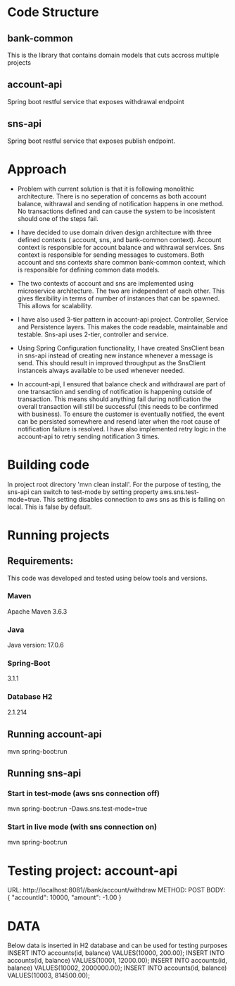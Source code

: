 
# Code Structure

## bank-common
   This is the library that contains domain models that cuts accross multiple projects
## account-api
   Spring boot restful service that exposes withdrawal endpoint
## sns-api
   Spring boot restful service that exposes publish endpoint. 

# Approach
*  Problem with current solution is that it is following monolithic architecture.
   There is no seperation of concerns as both account balance, withrawal and sending of notification happens in one method.
   No transactions defined and can cause the system to be incosistent should one of the steps fail.
   
 * I have decided to use domain driven design architecture with three defined contexts ( account, sns, and bank-common context).
   Account context is responsible for account balance and withrawal services. Sns context is responsible for sending messages to customers.
   Both account and sns contexts share common bank-common context, which is responsible for defining common data models.

 * The two contexts of account and sns are implemented using microservice architecture. The two are independent of each other.
   This gives flexibility in terms of number of instances that can be spawned. This allows for scalability.
   
 * I have also used 3-tier pattern in account-api project. Controller, Service and Persistence layers. This makes the code readable, maintainable and testable.
   Sns-api uses 2-tier, controller and service.
   
 * Using Spring Configuration functionality, I have created SnsClient bean in sns-api instead of creating new instance whenever a message is send. This should result in improved throughput as the SnsClient 
   instanceis always available to be used whenever needed.
   
 * In account-api, I ensured that balance check and withdrawal are part of one transaction and sending of notification is happening outside of transaction.
   This means should anything fail during notification the overall transaction will still be successful (this needs to be confirmed with business).
   To ensure the customer is eventually notified, the event can be persisted somewhere and resend later when the root cause of notification failure is resolved.
   I have also implemented retry logic in the account-api to retry sending notification 3 times. 

# Building code
   In project root directory 'mvn clean install'.
   For the purpose of testing, the sns-api can switch to test-mode by setting property aws.sns.test-mode=true.
   This setting disables connection to aws sns as this is failing on local. This is false by default.

# Running projects

## Requirements:
This code was developed and tested using below tools and versions.

### Maven
   Apache Maven 3.6.3
### Java
   Java version: 17.0.6
### Spring-Boot
   3.1.1
### Database H2
   2.1.214

## Running account-api
   mvn spring-boot:run

## Running sns-api
### Start in test-mode (aws sns connection off)
   mvn spring-boot:run -Daws.sns.test-mode=true
### Start in live mode (with sns connection on)
   mvn spring-boot:run

# Testing project: account-api
   URL: http://localhost:8081//bank/account/withdraw
   METHOD: POST
   BODY: {
      "accountId": 10000,
      "amount": -1.00
   }

# DATA
   Below data is inserted in H2 database and can be used for testing purposes
   INSERT INTO accounts(id, balance) VALUES(10000, 200.00);
   INSERT INTO accounts(id, balance) VALUES(10001, 12000.00);
   INSERT INTO accounts(id, balance) VALUES(10002, 2000000.00);
   INSERT INTO accounts(id, balance) VALUES(10003, 814500.00);

